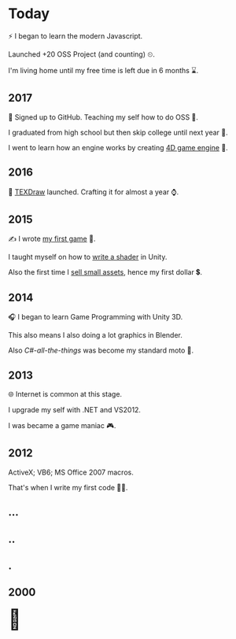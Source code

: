 
# Today

⚡ I began to learn the modern Javascript.

Launched +20 OSS Project (and counting) ⏲.

I'm living home until my free time is left due in 6 months ⌛.

## 2017

🦑 Signed up to GitHub. Teaching my self how to do OSS 💪.

I graduated from high school but then skip college until next year 🏫.

I went to learn how an engine works by creating [4D game engine](//u3d.as/fdm) 🤪.

## 2016

🚀 [TEXDraw](//u3d.as/mFe) launched. Crafting it for almost a year ⌚.

## 2015

✍ I wrote [my first game](//willnode.itch.io/tthp) 🚀.

I taught myself on how to [write a shader](//u3d.as/fCV) in Unity.

Also the first time I [sell small assets](//u3d.as/cco), hence my first dollar 💲.

## 2014

🎧 I began to learn Game Programming with Unity 3D.

This also means I also doing a lot graphics in Blender.

Also _C#-all-the-things_ was become my standard moto 💪.

## 2013

🌐 Internet is common at this stage.

I upgrade my self with .NET and VS2012.

I was became a game maniac 🎮.

## 2012

ActiveX; VB6; MS Office 2007 macros.

That's when I write my first code 👨‍💻.

## ...

## ..

## .

## 2000

<span style="font-size:40px" data-balloon="Don't you think that I'm awesome 😎" data-balloon-pos="down">🐣</span>
